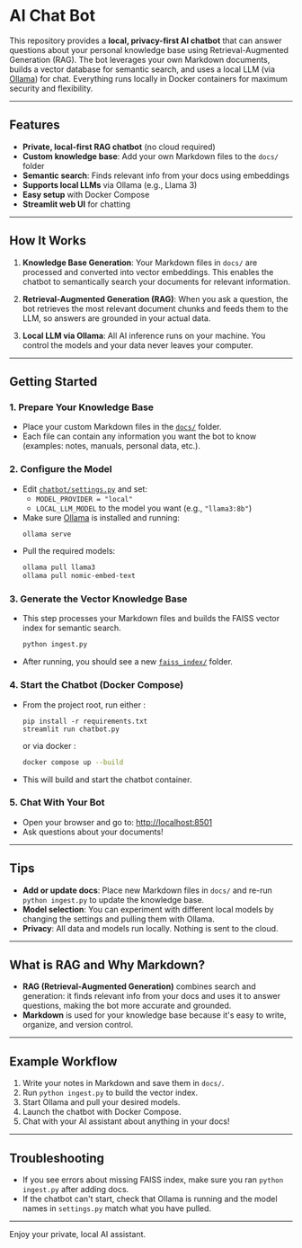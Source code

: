 # AI Chat Bot

This repository provides a **local, privacy-first AI chatbot** that can answer questions about your personal knowledge base using Retrieval-Augmented Generation (RAG). The bot leverages your own Markdown documents, builds a vector database for semantic search, and uses a local LLM (via [Ollama](https://ollama.com/)) for chat. Everything runs locally in Docker containers for maximum security and flexibility.

---

## Features

- **Private, local-first RAG chatbot** (no cloud required)
- **Custom knowledge base**: Add your own Markdown files to the `docs/` folder
- **Semantic search**: Finds relevant info from your docs using embeddings
- **Supports local LLMs** via Ollama (e.g., Llama 3)
- **Easy setup** with Docker Compose
- **Streamlit web UI** for chatting

---

## How It Works

1. **Knowledge Base Generation**:
   Your Markdown files in `docs/` are processed and converted into vector embeddings. This enables the chatbot to semantically search your documents for relevant information.

2. **Retrieval-Augmented Generation (RAG)**:
   When you ask a question, the bot retrieves the most relevant document chunks and feeds them to the LLM, so answers are grounded in your actual data.

3. **Local LLM via Ollama**:
   All AI inference runs on your machine. You control the models and your data never leaves your computer.

---

## Getting Started

### 1. Prepare Your Knowledge Base

- Place your custom Markdown files in the [`docs/`](docs/) folder.
- Each file can contain any information you want the bot to know (examples: notes, manuals, personal data, etc.).

### 2. Configure the Model

- Edit [`chatbot/settings.py`](chatbot/settings.py) and set:
  - `MODEL_PROVIDER = "local"`
  - `LOCAL_LLM_MODEL` to the model you want (e.g., `"llama3:8b"`)
- Make sure [Ollama](https://ollama.com/) is installed and running:
  ```sh
  ollama serve
  ```
- Pull the required models:
  ```sh
  ollama pull llama3
  ollama pull nomic-embed-text
  ```

### 3. Generate the Vector Knowledge Base

- This step processes your Markdown files and builds the FAISS vector index for semantic search.
  ```sh
  python ingest.py
  ```
- After running, you should see a new [`faiss_index/`](faiss_index/) folder.

### 4. Start the Chatbot (Docker Compose)

- From the project root, run either :

  ```
  pip install -r requirements.txt
  streamlit run chatbot.py
  ```

  or via docker :

  ```sh
  docker compose up --build
  ```
- This will build and start the chatbot container.

### 5. Chat With Your Bot

- Open your browser and go to: [http://localhost:8501](http://localhost:8501)
- Ask questions about your documents!

---

## Tips

- **Add or update docs**: Place new Markdown files in `docs/` and re-run `python ingest.py` to update the knowledge base.
- **Model selection**: You can experiment with different local models by changing the settings and pulling them with Ollama.
- **Privacy**: All data and models run locally. Nothing is sent to the cloud.

---

## What is RAG and Why Markdown?

- **RAG (Retrieval-Augmented Generation)** combines search and generation: it finds relevant info from your docs and uses it to answer questions, making the bot more accurate and grounded.
- **Markdown** is used for your knowledge base because it's easy to write, organize, and version control.

---

## Example Workflow

1. Write your notes in Markdown and save them in `docs/`.
2. Run `python ingest.py` to build the vector index.
3. Start Ollama and pull your desired models.
4. Launch the chatbot with Docker Compose.
5. Chat with your AI assistant about anything in your docs!

---

## Troubleshooting

- If you see errors about missing FAISS index, make sure you ran `python ingest.py` after adding docs.
- If the chatbot can't start, check that Ollama is running and the model names in `settings.py` match what you have pulled.

---

Enjoy your private, local AI assistant.